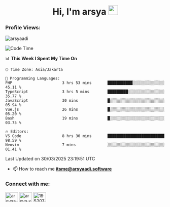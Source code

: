 <h1 align="center">Hi, I'm arsya 
  <img src="https://media.giphy.com/media/hvRJCLFzcasrR4ia7z/giphy.gif" width="30px"/>
</h1>

<p align="left"> <h3>Profile Views:</h3> <img src="https://komarev.com/ghpvc/?username=arsyaadi&label=Profile%20views&color=0e75b6&style=flat" alt="arsyaadi" /> </p>

<!--START_SECTION:waka-->
![Code Time](http://img.shields.io/badge/Code%20Time-3%2C896%20hrs%201%20min-blue)

📊 **This Week I Spent My Time On** 

```text
🕑︎ Time Zone: Asia/Jakarta

💬 Programming Languages: 
PHP                      3 hrs 53 mins       ███████████░░░░░░░░░░░░░░   45.11 % 
TypeScript               3 hrs 5 mins        █████████░░░░░░░░░░░░░░░░   35.77 % 
JavaScript               30 mins             █░░░░░░░░░░░░░░░░░░░░░░░░   05.94 % 
Vue.js                   26 mins             █░░░░░░░░░░░░░░░░░░░░░░░░   05.20 % 
Bash                     19 mins             █░░░░░░░░░░░░░░░░░░░░░░░░   03.75 % 

🔥 Editors: 
VS Code                  8 hrs 30 mins       █████████████████████████   98.59 % 
Neovim                   7 mins              ░░░░░░░░░░░░░░░░░░░░░░░░░   01.41 % 
```


 Last Updated on 30/03/2025 23:19:51 UTC
<!--END_SECTION:waka-->

- 📫 How to reach me **itsme@arsyaadi.software**


<h3 align="left">Connect with me:</h3>
<p align="left">
<a href="https://linkedin.com/in/arsyaadi" target="blank"><img align="center" src="https://raw.githubusercontent.com/rahuldkjain/github-profile-readme-generator/master/src/images/icons/Social/linked-in-alt.svg" alt="arsyaadi" height="30" width="40" /></a>
<a href="https://fb.com/arsya.xkz" target="blank"><img align="center" src="https://raw.githubusercontent.com/rahuldkjain/github-profile-readme-generator/master/src/images/icons/Social/facebook.svg" alt="arsya.xkz" height="30" width="40" /></a>
<a href="https://stackoverflow.com/users/19520749" target="blank"><img align="center" src="https://raw.githubusercontent.com/rahuldkjain/github-profile-readme-generator/master/src/images/icons/Social/stack-overflow.svg" alt="19520749" height="30" width="40" /></a>
</p>
